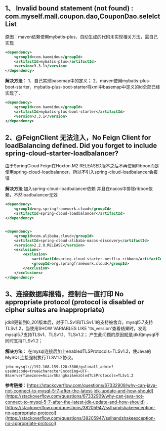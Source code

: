 ## 1、 Invalid bound statement (not found) : com.myself.mall.coupon.dao,CouponDao.selelctList

原因：maven依赖使用mybatis-plus，自动生成的代码未实现相关方法，需自己实现

```xml
<dependency>
    <groupId>com.baomidou</groupId>
    <artifactId>mybatis-plus</artifactId>
    <version>3.3.1</version>
</dependency>
```



**解决方法：**
1、自己实现basemap中的定义；
2、maven使用mybatis-plus-boot-starter，mybatis-plus-boot-starter将xml中basemap中定义的id全部已经实现了，

```xml
<dependency>
    <groupId>com.baomidou</groupId>
    <artifactId>mybatis-plus-boot-starter</artifactId>
    <version>3.3.1</version>
</dependency>
```



## 2、@FeignClient 无法注入，No Feign Client for loadBalancing defined. Did you forget to include spring-cloud-starter-loadbalancer?

由于SpringCloud Feign在Hoxton.M2 RELEASED版本之后不再使用Ribbon而是使用spring-cloud-loadbalancer，所以不引入spring-cloud-loadbalancer会报错

**解决方法**
加入spring-cloud-loadbalancer依赖 并且在nacos中排除ribbon依赖，不然loadbalancer无效

```xml
<dependency>
	<groupId>org.springframework.cloud</groupId>
	<artifactId>spring-cloud-loadbalancer</artifactId>
</dependency>


<dependency>
    <groupId>com.alibaba.cloud</groupId>
    <artifactId>spring-cloud-alibaba-nacos-discovery</artifactId>
    <version>2.2.0.RELEASE</version>
    <exclusions>
        <exclusion>
            <artifactId>spring-cloud-starter-netflix-ribbon</artifactId>
            <groupId>org.springframework.cloud</groupId>
        </exclusion>
    </exclusions>
</dependency>
```
## 3、连接数据库报错，控制台一直打印 No appropriate protocol (protocol is disabled or cipher suites are inappropriate)

jdk8更新到0_201版本后，对于TLSv1和TLSv1.1的支持被舍弃，mysql5.7支持TLSv1.2，当使用SHOW VARIABLES LIKE 'tls_version'查看结果时，发现mysql5.7支持TLSv1、TLSv1.1、TLSv1.2；
产生此问题的原因就是jdk和mysql不同时支持TLSv1.2；

**解决方法：** 在mysql连接后加上enabledTLSProtocols=TLSv1.2，使Java的MySQL连接强制执行TLSV1.2协议。
```
jdbc:mysql://192.168.159.128:3306/gulimall_admin?useUnicode=true&characterEncoding=UTF-8&serverTimezone=Asia/Shanghai&enabledTLSProtocols=TLSv1.2
```

**参考链接：**[https://stackoverflow.com/questions/67332909/why-can-java-not-connect-to-mysql-5-7-after-the-latest-jdk-update-and-how-should](https://stackoverflow.com/questions/67332909/why-can-java-not-connect-to-mysql-5-7-after-the-latest-jdk-update-and-how-should) ，[https://stackoverflow.com/questions/38205947/sslhandshakeexception-no-appropriate-protocol](https://stackoverflow.com/questions/38205947/sslhandshakeexception-no-appropriate-protocol)

